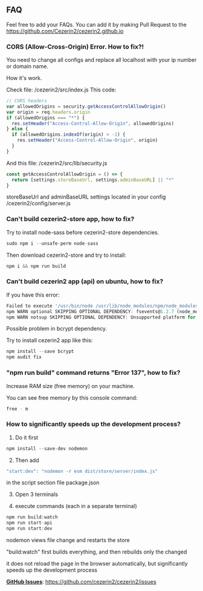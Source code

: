 ## FAQ

Feel free to add your FAQs.
You can add it by making Pull Request to the https://github.com/Cezerin2/cezerin2.github.io

### CORS (Allow-Cross-Origin) Error. How to fix?!

You need to change all configs and replace all localhost with your ip number or domain name.

How it's work.

Check file: /cezerin2/src/index.js
This code:

```javascript
// CORS headers
var allowedOrigins = security.getAccessControlAllowOrigin()
var origin = req.headers.origin
if (allowedOrigins === "*") {
  res.setHeader("Access-Control-Allow-Origin", allowedOrigins)
} else {
  if (allowedOrigins.indexOf(origin) > -1) {
    res.setHeader("Access-Control-Allow-Origin", origin)
  }
}
```

And this file: /cezerin2/src/lib/security.js

```javascript
const getAccessControlAllowOrigin = () => {
  return [settings.storeBaseUrl, settings.adminBaseURL] || "*"
}
```

storeBaseUrl and adminBaseURL settings located in your config /cezerin2/config/server.js

### Can't build cezerin2-store app, how to fix?

Try to install node-sass before cezerin2-store dependencies.

```javascript
sudo npm i --unsafe-perm node-sass
```

Then download cezerin2-store and try to install:

```javascript
npm i && npm run build
```

### Can't build cezerin2 app (api) on ubuntu, how to fix?

If you have this error:

```javascript
Failed to execute '/usr/bin/node /usr/lib/node_modules/npm/node_modules/node-gyp/bin/node-gyp.js build --fallback-to-build --module=/root/cezerin2/node_modules/bcrypt/lib/binding/bcrypt_lib.node --module_name=bcrypt_lib --module_path=/root/cezerin2/node_modules/bcrypt/lib/binding --napi_version=4 --node_abi_napi=napi --napi_build_version=0 --node_napi_label=node-v72' (1)
npm WARN optional SKIPPING OPTIONAL DEPENDENCY: fsevents@1.2.7 (node_modules/fsevents):
npm WARN notsup SKIPPING OPTIONAL DEPENDENCY: Unsupported platform for fsevents@1.2.7: wanted {"os":"darwin","arch":"any"} (current: {"os":"linux","arch":"x64"})
```

Possible problem in bcrypt dependency.

Try to install cezerin2 app like this:

```javascript
npm install --save bcrypt
npm audit fix
```

### "npm run build" command returns "Error 137", how to fix?

Increase RAM size (free memory) on your machine.

You can see free memory by this console command:

```javascript
free - m
```


### How to significantly speeds up the development process?

1) Do it first
```javascript
npm install --save-dev nodemon
```

2) Then add
```javascript
"start:dev": "nodemon -r esm dist/store/server/index.js"
```
in the script section file package.json

3) Open 3 terminals

4) execute commands (each in a separate terminal)
```javascript
npm run build:watch
npm run start-api
npm run start:dev
```

nodemon views file change and restarts the store

"build:watch" first builds everything, and then rebuilds only the changed

it does not reload the page in the browser automatically, but significantly speeds up the development process

[**GitHub Issues**](https://github.com/cezerin2/cezerin2/issues): https://github.com/cezerin2/cezerin2/issues
